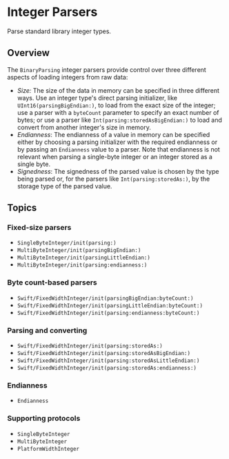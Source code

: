 # Integer Parsers

Parse standard library integer types.

## Overview

The `BinaryParsing` integer parsers provide control over three different aspects of loading integers from raw data:

- _Size:_ The size of the data in memory can be specified in three different ways. Use an integer type's direct parsing initializer, like `UInt16(parsingBigEndian:)`, to load from the exact size of the integer; use a parser with a `byteCount` parameter to specify an exact number of bytes; or use a parser like `Int(parsing:storedAsBigEndian:)` to load and convert from another integer's size in memory.
- _Endianness_: The endianness of a value in memory can be specified either by choosing a parsing initializer with the required endianness or by passing an ``Endianness`` value to a parser. Note that endianness is not relevant when parsing a single-byte integer or an integer stored as a single byte.
- _Signedness_: The signedness of the parsed value is chosen by the type being parsed or, for the parsers like `Int(parsing:storedAs:)`, by the storage type of the parsed value.  

## Topics

### Fixed-size parsers

- ``SingleByteInteger/init(parsing:)``
- ``MultiByteInteger/init(parsingBigEndian:)``
- ``MultiByteInteger/init(parsingLittleEndian:)``
- ``MultiByteInteger/init(parsing:endianness:)``

### Byte count-based parsers

- ``Swift/FixedWidthInteger/init(parsingBigEndian:byteCount:)``
- ``Swift/FixedWidthInteger/init(parsingLittleEndian:byteCount:)``
- ``Swift/FixedWidthInteger/init(parsing:endianness:byteCount:)``

### Parsing and converting

- ``Swift/FixedWidthInteger/init(parsing:storedAs:)``
- ``Swift/FixedWidthInteger/init(parsing:storedAsBigEndian:)``
- ``Swift/FixedWidthInteger/init(parsing:storedAsLittleEndian:)``
- ``Swift/FixedWidthInteger/init(parsing:storedAs:endianness:)``

### Endianness

- ``Endianness``

### Supporting protocols

- ``SingleByteInteger``
- ``MultiByteInteger``
- ``PlatformWidthInteger``
